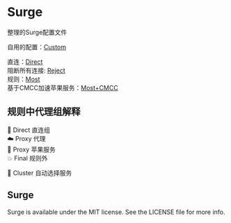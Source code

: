 # Surge
整理的Surge配置文件

自用的配置：[Custom](Custom)

直连：[Direct](Custom/Direct.conf)  
阻断所有连接: [Reject](Custom/Reject.conf)  
规则：[Most](Custom/Most.conf)  
基于CMCC加速苹果服务：[Most+CMCC](Custom/Most+CMCC.conf)  

## 规则中代理组解释
🔰 Direct 直连组  
☁️ Proxy 代理  
🍎 Proxy 苹果服务  
💥 Final 规则外  

🎲 Cluster 自动选择服务

## Surge
Surge is available under the MIT license. See the LICENSE file for more info.